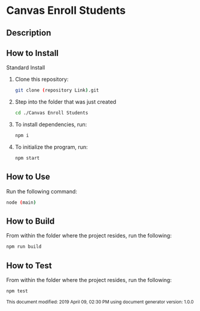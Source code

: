 # Canvas Enroll Students

## Description 


## How to Install

Standard Install

1. Clone this repository:
    ```bash
    git clone (repository Link).git
    ```
1. Step into the folder that was just created 
    ```bash
    cd ./Canvas Enroll Students
    ```
1. To install dependencies, run:
    ```bash
    npm i
    ```

1. To initialize the program, run:
    ```bash
    npm start
    ```
<!--- TODO: Add Additional Installation/Set Up Instructions, then delete this comment  --->

## How to Use
Run the following command:
```bash
node (main)
```

<!--- TODO: Add Additional Information on How to use the tool/module, then delete this comment  --->

## How to Build
From within the folder where the project resides, run the following:
```bash
npm run build
```

## How to Test
From within the folder where the project resides, run the following:
```bash
npm test
```
<sub>This document modified: 2019 April 09, 02:30 PM using document generator version: 1.0.0<sub>

<!--- TODO: Review the readme for accuracy, then delete this comment--->